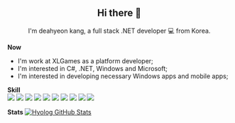 
## <div align=center>Hi there 👋</div>

<div align=center>I'm deahyeon kang, a full stack .NET developer 💻 from Korea.</div>

**Now**
- I'm work at XLGames as a platform developer;
- I'm interested in C#, .NET, Windows and Microsoft;
- I'm interested in developing necessary Windows apps and mobile apps;

**Skill**    
<img src="https://img.shields.io/badge/-C%23-%23239120?style=for-the-badge&logo=C-Sharp" />
<img src="https://img.shields.io/badge/Python-14354C?style=for-the-badge&logo=python&logoColor=white" />
<img src="https://img.shields.io/badge/-.NET-%235C2D91?style=for-the-badge&logo=.NET" />
<img src="https://img.shields.io/badge/Xamarin-3498DB?style=for-the-badge&logo=xamarin&logoColor=white" />
<img src="https://img.shields.io/badge/Windows-0078D6?style=for-the-badge&logo=windows&logoColor=white" />
<img src="https://img.shields.io/badge/-Visual%20Studio-%235C2D91?style=for-the-badge&logo=Visual-Studio" />
<img src="https://img.shields.io/badge/-Visual%20Studio%20Code-%23007ACC?style=for-the-badge&logo=Visual-Studio-Code" />
<img src="https://img.shields.io/badge/-GitLab-%23FCA121?style=for-the-badge&logo=GitLab" />
<img src="https://img.shields.io/badge/-MSSQL-%23CC2927?style=for-the-badge&logo=Microsoft-SQL-Server" />
<img src="https://img.shields.io/badge/-SQLite-%23003B57?style=for-the-badge&logo=SQLite" />

**Stats**
[![Hyolog GitHub Stats](https://github-readme-stats.vercel.app/api?username=Hyolog&show_icons=true&theme=merko)](https://github.com/anuraghazra/github-readme-stats)
